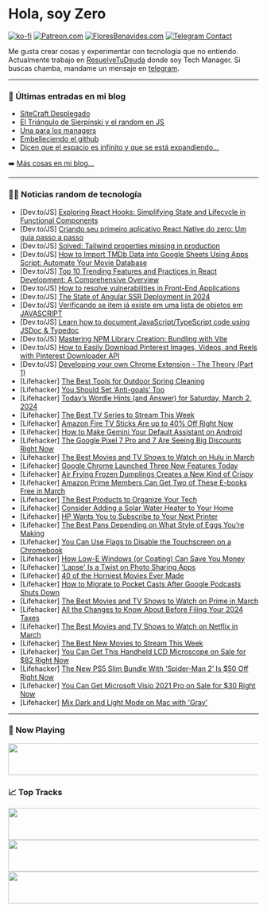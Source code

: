 # Hola, soy Zero

[![ko-fi](https://ko-fi.com/img/githubbutton_sm.svg)](https://ko-fi.com/J3J4N0LUK)
[![Patreon.com](https://img.shields.io/endpoint.svg?url=https%3A%2F%2Fshieldsio-patreon.vercel.app%2Fapi%3Fusername%3Dzerodragon%26type%3Dpatrons&style=for-the-badge)](https://patreon.com/zerodragon)
[![FloresBenavides.com](https://img.shields.io/website?down_message=oops&label=MiBlog&style=for-the-badge&up_message=online&url=https%3A%2F%2Ffloresbenavides.com)](https://floresbenavides.com)
[![Telegram Contact](https://img.shields.io/badge/escr%C3%ADbeme-ZeroDragon-%2326A5E4?style=for-the-badge&logo=telegram)](https://t.me/zerodragon)

Me gusta crear cosas y experimentar con tecnología que no entiendo.
Actualmente trabajo en [ResuelveTuDeuda](http://github.com/resuelve) donde soy Tech Manager.
Si buscas chamba, mandame un mensaje en [telegram](https://t.me/zerodragon).

---

### 📕 Últimas entradas en mi blog
<!-- BLOG-POST-LIST:START -->
- [SiteCraft Desplegado](https://floresbenavides.com/sitecraft-desplegado/)
- [El Triángulo de Sierpinski y el random en JS](https://floresbenavides.com/el-triangulo-de-sierpinski-y-el-random-en-js/)
- [Una para los managers](https://floresbenavides.com/una-para-los-managers/)
- [Embelleciendo el github](https://floresbenavides.com/embelleciendo-el-github/)
- [Dicen que el espacio es infinito y que se está expandiendo…](https://floresbenavides.com/dicen-que-el-espacio-es-infinito-y-que-se-esta-expandiendo/)
<!-- BLOG-POST-LIST:END -->

➡️ [Más cosas en mi blog...](https://floresbenavides.com)

---

### 👨‍💻 Noticias random de tecnología
<!-- TECH-POSTS:START -->
- [Dev.to/JS] [Exploring React Hooks: Simplifying State and Lifecycle in Functional Components](https://dev.to/anshumanmahato/exploring-react-hooks-simplifying-state-and-lifecycle-in-functional-components-56ch)
- [Dev.to/JS] [Criando seu primeiro aplicativo React Native do zero: Um guia passo a passo](https://dev.to/ocarlosfreitas/criando-seu-primeiro-aplicativo-react-native-do-zero-um-guia-passo-a-passo-3obo)
- [Dev.to/JS] [Solved: Tailwind properties missing in production](https://dev.to/utk09/solved-tailwind-properties-missing-in-production-1ghc)
- [Dev.to/JS] [How to Import TMDb Data into Google Sheets Using Apps Script: Automate Your Movie Database](https://dev.to/harishkotra/how-to-import-tmdb-data-into-google-sheets-using-apps-script-automate-your-movie-database-3lde)
- [Dev.to/JS] [Top 10 Trending Features and Practices in React Development: A Comprehensive Overview](https://dev.to/pdhavalm/top-10-trending-features-and-practices-in-react-development-a-comprehensive-overview-1p1c)
- [Dev.to/JS] [How to resolve vulnerabilities in Front-End Applications](https://dev.to/utk09/how-to-resolve-vulnerabilities-in-front-end-applications-508n)
- [Dev.to/JS] [The State of Angular SSR Deployment in 2024](https://dev.to/jdgamble555/the-state-of-angular-ssr-deployment-in-2024-17jb)
- [Dev.to/JS] [Verificando se item já existe em uma lista de objetos em JAVASCRIPT](https://dev.to/olucascruz/verificando-se-item-ja-existe-em-uma-lista-de-objetos-em-javascript-3h5j)
- [Dev.to/JS] [Learn how to document JavaScript/TypeScript code using JSDoc &amp; Typedoc](https://dev.to/mirzaleka/learn-how-to-document-javascripttypescript-code-using-jsdoc-typedoc-359h)
- [Dev.to/JS] [Mastering NPM Library Creation: Bundling with Vite](https://dev.to/patinthehat/mastering-npm-library-creation-bundling-with-vite-e5d)
- [Dev.to/JS] [How to Easily Download Pinterest Images, Videos, and Reels with Pinterest Downloader API](https://dev.to/justmobi/how-to-easily-download-pinterest-images-videos-and-reels-with-pinterest-downloader-api-39j8)
- [Dev.to/JS] [Developing your own Chrome Extension - The Theory &lpar;Part 1&rpar;](https://dev.to/jolodev/developing-your-own-chrome-extension-the-theory-part-1-2d93)
- [Lifehacker] [The Best Tools for Outdoor Spring Cleaning](https://lifehacker.com/home/best-tools-for-outdoor-spring-cleaning)
- [Lifehacker] [You Should Set ‘Anti-goals’ Too](https://lifehacker.com/work/set-anti-goals-to-get-more-done)
- [Lifehacker] [Today’s Wordle Hints &lpar;and Answer&rpar; for Saturday, March 2, 2024](https://lifehacker.com/entertainment/wordle-hint-answer-today)
- [Lifehacker] [The Best TV Series to Stream This Week](https://lifehacker.com/entertainment/best-new-tv-series-stream-this-week)
- [Lifehacker] [Amazon Fire TV Sticks Are up to 40% Off Right Now](https://lifehacker.com/entertainment/amazon-fire-tv-sticks-are-up-to-40-off-right-now)
- [Lifehacker] [How to Make Gemini Your Default Assistant on Android](https://lifehacker.com/tech/how-to-make-gemini-your-default-assistant-on-android)
- [Lifehacker] [The Google Pixel 7 Pro and 7 Are Seeing Big Discounts Right Now](https://lifehacker.com/google-pixel-7-deal)
- [Lifehacker] [The Best Movies and TV Shows to Watch on Hulu in March](https://lifehacker.com/entertainment/the-best-shows-and-movies-on-hulu-this-month)
- [Lifehacker] [Google Chrome Launched Three New Features Today](https://lifehacker.com/tech/google-launched-three-new-chrome-features-today)
- [Lifehacker] [Air Frying Frozen Dumplings Creates a New Kind of Crispy](https://lifehacker.com/food-drink/air-fryer-frozen-dumpling-recipe)
- [Lifehacker] [Amazon Prime Members Can Get Two of These E-books Free in March](https://lifehacker.com/entertainment/amazon-free-kindle-books)
- [Lifehacker] [The Best Products to Organize Your Tech](https://lifehacker.com/tech/best-products-to-organize-tech)
- [Lifehacker] [Consider Adding a Solar Water Heater to Your Home](https://lifehacker.com/home/add-a-solar-water-heater-to-your-home)
- [Lifehacker] [HP Wants You to Subscribe to Your Next Printer](https://lifehacker.com/tech/hp-wants-you-to-subscribe-to-your-next-printer)
- [Lifehacker] [The Best Pans Depending on What Style of Eggs You’re Making](https://lifehacker.com/food-drink/best-pans-for-eggs)
- [Lifehacker] [You Can Use Flags to Disable the Touchscreen on a Chromebook](https://lifehacker.com/tech/how-to-disable-the-touchscreen-on-a-chromebook)
- [Lifehacker] [How Low-E Windows &lpar;or Coating&rpar; Can Save You Money](https://lifehacker.com/home/benefits-of-low-e-windows)
- [Lifehacker] [&#39;Lapse&#39; Is a Twist on Photo Sharing Apps](https://lifehacker.com/tech/lapse-new-photo-sharing-app)
- [Lifehacker] [40 of the Horniest Movies Ever Made](https://lifehacker.com/horniest-movies-of-all-time)
- [Lifehacker] [How to Migrate to Pocket Casts After Google Podcasts Shuts Down](https://lifehacker.com/entertainment/google-podcasts-is-shutting-down)
- [Lifehacker] [The Best Movies and TV Shows to Watch on Prime in March](https://lifehacker.com/entertainment/the-best-movies-and-tv-shows-to-watch-on-prime)
- [Lifehacker] [All the Changes to Know About Before Filing Your 2024 Taxes](https://lifehacker.com/all-the-changes-worth-knowing-about-before-filing-your-1850074894)
- [Lifehacker] [The Best Movies and TV Shows to Watch on Netflix in March](https://lifehacker.com/entertainment/best-movies-tv-shows-netflix-this-month)
- [Lifehacker] [The Best New Movies to Stream This Week](https://lifehacker.com/entertainment/best-new-movies-stream-this-week)
- [Lifehacker] [You Can Get This Handheld LCD Microscope on Sale for $82 Right Now](https://lifehacker.com/tech/lcd-microscope-sale)
- [Lifehacker] [The New PS5 Slim Bundle With ‘Spider-Man 2’ Is $50 Off Right Now](https://lifehacker.com/entertainment/ps5-slim-edition-with-spider-man-2-bundle-discount)
- [Lifehacker] [You Can Get Microsoft Visio 2021 Pro on Sale for $30 Right Now](https://lifehacker.com/tech/microsoft-visio-pro-sale)
- [Lifehacker] [Mix Dark and Light Mode on Mac with &#39;Gray&#39;](https://lifehacker.com/tech/gray-mix-dark-and-light-mode-on-mac)<!-- TECH-POSTS:END -->

---

### 🎵 Now Playing
<a href="https://spotify-now-playing-dun.vercel.app/now-playing?open"><img src="https://spotify-now-playing-dun.vercel.app/now-playing" width="540" height="64"></a>

### 📈 Top Tracks
<a href="https://spotify-now-playing-dun.vercel.app/top-tracks?i=1&open"><img src="https://spotify-now-playing-dun.vercel.app/top-tracks?i=1" width="540" height="64"></a>
<a href="https://spotify-now-playing-dun.vercel.app/top-tracks?i=2&open"><img src="https://spotify-now-playing-dun.vercel.app/top-tracks?i=2" width="540" height="64"></a>
<a href="https://spotify-now-playing-dun.vercel.app/top-tracks?i=3&open"><img src="https://spotify-now-playing-dun.vercel.app/top-tracks?i=3" width="540" height="64"></a>
